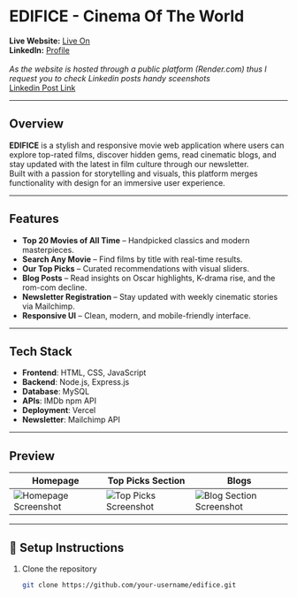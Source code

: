 ﻿# EDIFICE - Cinema Of The World

**Live Website:** [Live On](https://web-programming-project-pbru.onrender.com)<br>
**LinkedIn:** [Profile](https://www.linkedin.com/in/varadpal/)<br><br>
_As the website is hosted through a public platform (Render.com) thus I request you to check Linkedin posts handy sceenshots_<br>
[Linkedin Post Link](https://www.linkedin.com/posts/varadpal_im-happy-to-share-this-edifice-a-movie-activity-7315974204770664450--lKx?utm_source=share&utm_medium=member_desktop&rcm=ACoAAD21ZMYByTchB2s73ja2yItGtPMhDR0nCQs)


---

## Overview

**EDIFICE** is a stylish and responsive movie web application where users can explore top-rated films, discover hidden gems, read cinematic blogs, and stay updated with the latest in film culture through our newsletter.  
Built with a passion for storytelling and visuals, this platform merges functionality with design for an immersive user experience.

---

## Features

-  **Top 20 Movies of All Time** – Handpicked classics and modern masterpieces.
-  **Search Any Movie** – Find films by title with real-time results.
-  **Our Top Picks** – Curated recommendations with visual sliders.
-  **Blog Posts** – Read insights on Oscar highlights, K-drama rise, and the rom-com decline.
-  **Newsletter Registration** – Stay updated with weekly cinematic stories via Mailchimp.
-  **Responsive UI** – Clean, modern, and mobile-friendly interface.

---

## Tech Stack

- **Frontend**: HTML, CSS, JavaScript
- **Backend**: Node.js, Express.js
- **Database**: MySQL
- **APIs**: IMDb npm API
- **Deployment**: Vercel
- **Newsletter**: Mailchimp API

---

## Preview

| Homepage | Top Picks Section | Blogs |
|---------|------------------|-------|
| ![Homepage Screenshot](./screenshots/homepage.png) | ![Top Picks Screenshot](./screenshots/top-picks.png) | ![Blog Section Screenshot](./screenshots/blogs.png) |

---

## 📂 Setup Instructions

1. Clone the repository  
   ```bash
   git clone https://github.com/your-username/edifice.git
